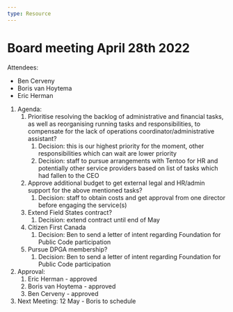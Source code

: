 ```yaml
---
type: Resource
---
```


# Board meeting April 28th 2022

Attendees:

* Ben Cerveny
* Boris van Hoytema
* Eric Herman

1. Agenda:
   1. Prioritise resolving the backlog of administrative and financial tasks, as well as reorganising running tasks and responsibilities, to compensate for the lack of operations coordinator/administrative assistant?
      1. Decision: this is our highest priority for the moment, other responsibilities which can wait are lower priority
      2. Decision: staff to pursue arrangements with Tentoo for HR and potentially other service providers based on list of tasks which had fallen to the CEO
   2. Approve additional budget to get external legal and HR/admin support for the above mentioned tasks?
      1. Decision: staff to obtain costs and get approval from one director before engaging the service(s)
   3. Extend Field States contract?
      1. Decision: extend contract until end of May
   4. Citizen First Canada
      1. Decision: Ben to send a letter of intent regarding Foundation for Public Code participation
   5. Pursue DPGA membership?
      1. Decision: Ben to send a letter of intent regarding Foundation for Public Code participation
2. Approval:
   1. Eric Herman - approved
   2. Boris van Hoytema - approved
   3. Ben Cerveny - approved
3. Next Meeting: 12 May - Boris to schedule
